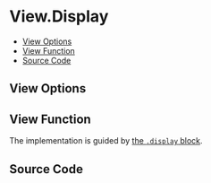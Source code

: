 # View.Display

- [View Options](#view-options)
- [View Function](#view-function)
- [Source Code](#source-code)

## View Options



## View Function

The implementation is guided by [the `.display` block](../../prototype/blocks/display.md).

## Source Code
